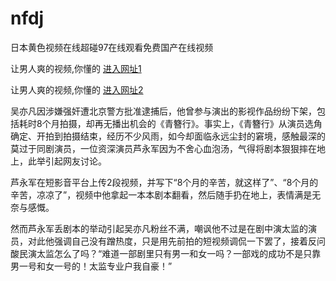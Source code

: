 # nfdj
日本黄色视频在线超碰97在线观看免费国产在线视频
                 
让男人爽的视频,你懂的  [进入网址1](https://jaakcc.com/?444)

让男人爽的视频,你懂的  [进入网址2](https://jaamcc.com/?444)
                       
吴亦凡因涉嫌强奸遭北京警方批准逮捕后，他曾参与演出的影视作品纷纷下架，包括耗时8个月拍摄，却再无播出机会的《青簪行》。事实上，《青簪行》从演员选角确定、开拍到拍摄结束，经历不少风雨，如今却面临永远尘封的窘境，感触最深的莫过于同剧演员，一位资深演员芦永军因为不舍心血泡汤，气得将剧本狠狠摔在地上，此举引起网友讨论。


芦永军在短影音平台上传2段视频，并写下“8个月的辛苦，就这样了”、“8个月的辛苦，凉凉了”，视频中他拿起一本本剧本翻看，然后随手扔在地上，表情满是无奈与感慨。

然而芦永军丢剧本的举动引起吴亦凡粉丝不满，嘲讽他不过是在剧中演太监的演员，对此他强调自己没有蹭热度，只是用先前拍的短视频调侃一下罢了，接着反问酸民演太监怎么了吗？“难道一部剧里只有男一和女一吗？一部戏的成功不是只靠男一号和女一号的！太监专业户我自豪！”
